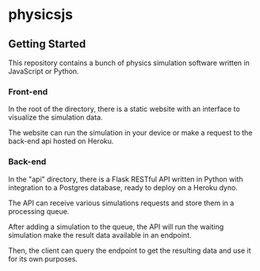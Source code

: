 # physicsjs

## Getting Started

This repository contains a bunch of physics simulation software written in JavaScript or Python.

### Front-end
In the root of the directory, there is a static website with an interface to visualize the simulation data. 

The website can run the simulation in your device or make a request to the back-end api hosted on Heroku.

### Back-end
In the "api" directory, there is a Flask RESTful API written in Python with integration to a Postgres database, ready to deploy on a Heroku dyno.

The API can receive various simulations requests and store them in a processing queue.

After adding a simulation to the queue, the API will run the waiting simulation make the result data available in an endpoint.

Then, the client can query the endpoint to get the resulting data and use it for its own purposes.

